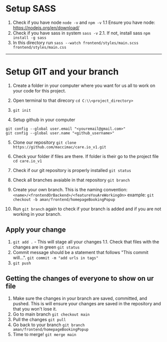 # Setup SASS

1. Check if you have node `node -v` and `npm -v`
  1.1 Ensure you have node: https://nodejs.org/en/download/
2. Check if you have sass in system `sass -v`
  2.1. If not, install sass `npm install -g sass`
3. In this directory run `sass --watch frontend/styles/main.scss frontend/styles/main.css`


---

# Setup GIT and your branch

1. Create a folder in your computer where you want for us all to work on your code for this project. 

2. Open terminal to that direcory
`cd C:\\<project_directory>`

3. `git init`

4. Setup github in your computer
```
git config --global user.email "<youremail@gmail.com>"
git config --global user.name "<github_username>"
```

5.  Clone our repository `git clone https://github.com/maccimac/care.io_v1.git`

6. Check your folder if files are there. If folder is their go to the project file `cd care.io_v1`

7. Check if our git repository is properly installed `git status`

8. Check all branches avaiable in that repository `git branch`

9. Create your own branch. This is the naming convention: `<name>/<frontendOrBackend>/<featureYouAreWorkingOn>`
example: `git checkout -b aman/frontend/homepageBookingPopup`

10. Run `git branch` again to check if your branch is added and if you are not working in your branch.


## Apply your change

1. `git add .` - This will stage all your changes
1.1. Check that files with the changes are in green `git status`
2. Commit message should be a statement that follows "This commit will...".
`git commit -m "add urls in tags"`
3. `git push`

## Getting the changes of everyone to show on ur file

1. Make sure the changes in your branch are saved, committed, and pushed. This is will ensure your changes are saved in the repository and that you won't lose it.
2. Go to main branch `git checkout main`
3. Pull the changes `git pull`
4. Go back to your branch `git branch aman/frontend/homepageBookingPopup`
5. Time to merge! `git merge main`



